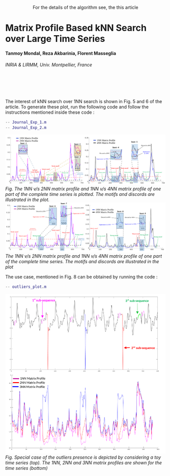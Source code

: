 <p align="center">
  For the details of the algorithm see, the this article </p>
<h1> Matrix Profile Based kNN Search over Large Time Series </h1> 
<h4> Tanmoy Mondal, Reza Akbarinia, Florent Masseglia <br/> </h4>
<h6> INRIA & LIRMM, Univ. Montpellier, France </h6>  <br/> <br/> <br/>



The interest of kNN search over 1NN search is shown in Fig. 5 and 6 of the article. To generate these plot, run the following code and follow the instructions mentioned inside these code :
```matlab
-- Journal_Exp_1.m
-- Journal_Exp_2.m
```

![](imgs/protien_outliers_motifs_1.png)
*Fig. The 1NN v/s 2NN matrix profile and 1NN v/s 4NN matrix profile of one part of the  complete time series is plotted. The motifs and discords are illustrated in the plot.*
![](imgs/protien_outliers_motifs_2.png)
*The 1NN v/s 2NN matrix profile and 1NN v/s 4NN matrix profile of one part of the  complete time series. The motifs and discords are illustrated in the plot*


The use case, mentioned in Fig. 8 can be obtained by running the code :
```matlab
-- outliers_plot.m
```

![](imgs/toy_outliers_matching_real_data_ubuntu.png)
*Fig. Special case of the outliers presence is depicted by considering a toy time series (top). The 1NN, 2NN and 3NN matrix profiles are shown for the time series (bottom)*



